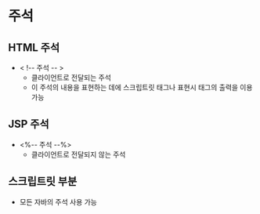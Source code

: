 # 주석
## HTML 주석
  - < !-- 주석 -- >
    - 클라이언트로 전달되는 주석
    - 이 주석의 내용을 표현하는 데에 스크립트릿 태그나 표현시 태그의 출력을 이용 가능

## JSP 주석
  - <%-- 주석 --%>
    - 클라이언트로 전달되지 않는 주석

## 스크립트릿 부분
  - 모든 자바의 주석 사용 가능
